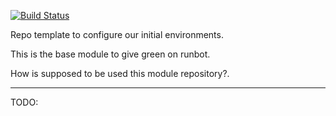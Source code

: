 [![Build Status](https://travis-ci.org/vauxoo-dev/vauxooci-testeable.svg?branch=8.0)](https://travis-ci.org/vauxoo-dev/vauxooci-testeable)


Repo template to configure our initial environments.

This is the base module to give green on runbot.

How is supposed to be used this module repository?.

---

TODO:
